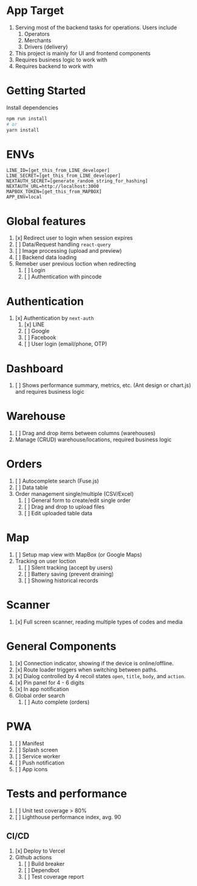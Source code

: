 # App Target
1. Serving most of the backend tasks for operations. Users include
   1. Operators
   2. Merchants
   3. Drivers (delivery)
2. This project is mainly for UI and frontend components
3. Requires business logic to work with
4. Requires backend to work with

# Getting Started
Install dependencies
```bash
npm run install
# or
yarn install
```

# ENVs
```
LINE_ID=[get_this_from_LINE_developer]
LINE_SECRET=[get_this_from_LINE_developer]
NEXTAUTH_SECRET=[generate_random_string_for_hashing]
NEXTAUTH_URL=http://localhost:3000
MAPBOX_TOKEN=[get_this_from_MAPBOX]
APP_ENV=local
```

# Global features
1. [x] Redirect user to login when session expires
2. [ ] Data/Request handling `react-query` 
3. [ ] Image processing (upload and preview)
4. [ ] Backend data loading
5. Remeber user previous loction when redirecting
   1. [ ] Login
   2. [ ] Authentication with pincode 

# Authentication
1. [x] Authentication by `next-auth`
   1. [x] LINE 
   1. [ ] Google
   2. [ ] Facebook
   3. [ ] User login (email/phone, OTP)

# Dashboard
1. [ ] Shows performance summary, metrics, etc. (Ant design or chart.js) and requires business logic

# Warehouse
1. [ ] Drag and drop items between columns (warehouses)
2. Manage (CRUD) warehouse/locations, required business logic 

# Orders
1. [ ] Autocomplete search (Fuse.js)
2. [ ] Data table
3. Order management single/multiple (CSV/Excel)
   1. [ ] General form to create/edit single order
   2. [ ] Drag and drop to upload files
   3. [ ] Edit uploaded table data

# Map
1. [ ] Setup map view with MapBox (or Google Maps)
2. Tracking on user loction
   1. [ ] Silent tracking (accept by users)
   2. [ ] Battery saving (prevent draining)
   3. [ ] Showing historical records

# Scanner
1. [x] Full screen scanner, reading multiple types of codes and media

# General Components
1. [x] Connection indicator, showing if the device is online/offline.
2. [x] Route loader triggers when switching between paths.
3. [x] Dialog controlled by 4 recoil states `open`, `title`, `body`, and `action`.
4. [x] Pin panel for 4 - 6 digits
5. [x] In app notification
6. Global order search
   1. [ ] Auto complete (orders)

# PWA 
1. [ ] Manifest
2. [ ] Splash screen
3. [ ] Service worker
4. [ ] Push notification
5. [ ] App icons

# Tests and performance
1. [ ] Unit test coverage > 80%
2. [ ] Lighthouse performance index, avg. 90

## CI/CD 
1. [x] Deploy to Vercel
2. Github actions
   1. [ ] Build breaker
   2. [ ] Dependbot
   3. [ ] Test coverage report
